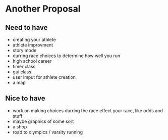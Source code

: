 
# Another Proposal

## Need to have
- creating your athlete
- athlete improvment
- story mode
- durring race choices to determine how well you run 
- high school career
- timer class
- gui class
- user imput for athlete creation
- a map 

## Nice to have
- work on making choices durring the race effect your race, like odds and stuff
- maybe graphics of some sort
- a shop
- road to olympics / varsity running

